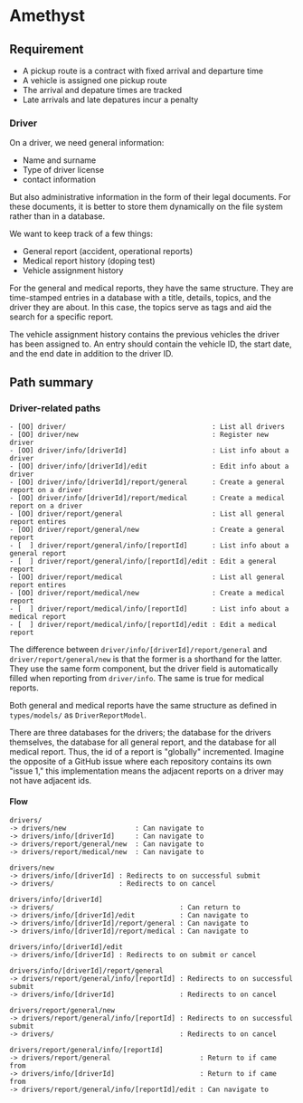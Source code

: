 # Amethyst

## Requirement

- A pickup route is a contract with fixed arrival and departure time
- A vehicle is assigned one pickup route
- The arrival and depature times are tracked
- Late arrivals and late depatures incur a penalty

### Driver

On a driver, we need general information:

- Name and surname
- Type of driver license
- contact information

But also administrative information in the form of their legal documents.
For these documents, it is better to store them dynamically on the file system rather than in a database.

We want to keep track of a few things:

- General report (accident, operational reports)
- Medical report history (doping test)
- Vehicle assignment history

For the general and medical reports, they have the same structure. They are time-stamped entries in a database with a title, details, topics, and the driver they are about. In this case, the topics serve as tags and aid the search for a specific report.

The vehicle assignment history contains the previous vehicles the driver has been assigned to. An entry should contain the vehicle ID, the start date, and the end date in addition to the driver ID.

## Path summary

### Driver-related paths

```plaintext
- [OO] driver/                                    : List all drivers
- [OO] driver/new                                 : Register new driver
- [OO] driver/info/[driverId]                     : List info about a driver
- [OO] driver/info/[driverId]/edit                : Edit info about a driver
- [OO] driver/info/[driverId]/report/general      : Create a general report on a driver
- [OO] driver/info/[driverId]/report/medical      : Create a medical report on a driver
- [OO] driver/report/general                      : List all general report entires
- [OO] driver/report/general/new                  : Create a general report
- [  ] driver/report/general/info/[reportId]      : List info about a general report
- [  ] driver/report/general/info/[reportId]/edit : Edit a general report
- [OO] driver/report/medical                      : List all general report entires
- [OO] driver/report/medical/new                  : Create a medical report
- [  ] driver/report/medical/info/[reportId]      : List info about a medical report
- [  ] driver/report/medical/info/[reportId]/edit : Edit a medical report
```

The difference between `driver/info/[driverId]/report/general` and `driver/report/general/new` is that the former is a shorthand for the latter.
They use the same form component, but the driver field is automatically filled when reporting from `driver/info`. The same is true for medical reports.

Both general and medical reports have the same structure as defined in `types/models/` as `DriverReportModel`.

There are three databases for the drivers; the database for the drivers themselves, the database for all general report, and the database for all medical report. Thus, the id of a report is "globally" incremented. Imagine the opposite of a GitHub issue where each repository contains its own "issue 1," this implementation means the adjacent reports on a driver may not have adjacent ids.

#### Flow

```plaintext
drivers/
-> drivers/new                 : Can navigate to
-> drivers/info/[driverId]     : Can navigate to
-> drivers/report/general/new  : Can navigate to
-> drivers/report/medical/new  : Can navigate to

drivers/new
-> drivers/info/[driverId] : Redirects to on successful submit
-> drivers/                : Redirects to on cancel

drivers/info/[driverId]
-> drivers/                               : Can return to
-> drivers/info/[driverId]/edit           : Can navigate to
-> drivers/info/[driverId]/report/general : Can navigate to
-> drivers/info/[driverId]/report/medical : Can navigate to

drivers/info/[driverId]/edit
-> drivers/info/[driverId] : Redirects to on submit or cancel

drivers/info/[driverId]/report/general
-> drivers/report/general/info/[reportId] : Redirects to on successful submit
-> drivers/info/[driverId]                : Redirects to on cancel

drivers/report/general/new
-> drivers/report/general/info/[reportId] : Redirects to on successful submit
-> drivers/                               : Redirects to on cancel

drivers/report/general/info/[reportId]
-> drivers/report/general                      : Return to if came from
-> drivers/info/[driverId]                     : Return to if came from
-> drivers/report/general/info/[reportId]/edit : Can navigate to
```
